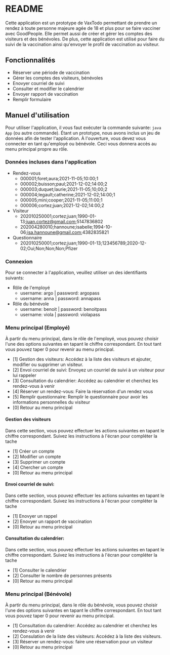# README

Cette application est un prototype de VaxTodo permettant de prendre un rendez à toute personne majeure agée de 18 et plus pour se faire vacciner avec GoodPeople.
Elle permet aussi de créer et gérer les comptes des visiteurs et des bénévoles. De plus, cette application est utilisé pour faire du suivi de la vaccination 
ainsi qu'envoyer le profil de vaccination au visiteur.

## Fonctionnalités

- Réserver une période de vaccination
- Gérer les comptes des visiteurs, bénévoles
- Enovyer courriel de suivi
- Consulter et modifier le calendrier
- Envoyer rapport de vaccination
- Remplir formulaire

## Manuel d'utilisation

Pour utiliser l'application, il vous faut exécuter la commande suivante: `java App` (ou autre commande).
Étant un prototype, nous avons inclus un jeu de données afin de tester l'application.
À l'ouverture, vous devez vous connecter en tant qu'employé ou bénévole. Ceci vous donnera accès
au menu principal propre au rôle.

### Données incluses dans l'application

- Rendez-vous
  - 000001;foret;aura;2021-11-05;10:00;1
  - 000002;buisson;paul;2021-12-02;14:00;2
  - 000003;duquet;laurie;2021-11-05;10;00;2
  - 000004;legault;catherine;2021-12-02;14:00;1
  - 000005;mini;cooper;2021-11-05;11:00;1
  - 000006;cortez;juan;2021-12-02;14:00;2
- Visiteur
  - 202010250001;cortez;juan;1990-01-13;juan.cortez@gmail.com;5147836802
  - 202004280010;hannoune;isabelle;1994-10-06;isa.hannoune@gmail.com;4382835821
- Questionnaire
  - 202010250001;cortez;juan;1990-01-13;123456789;2020-12-02;Oui;Non;Non;Non;Pfizer

### Connexion

Pour se connecter à l'application, veuillez utiliser un des identifiants suivants:

- Rôle de l'employé
  - username: argo | password: argopass
  - username: anna | password: annapass
- Rôle du bénévole
  - username: benoit | password: benoitpass
  - username: viola | password: violapass

### Menu principal (Employé)

À partir du menu principal, dans le rôle de l'employé, vous pouvez choisir l'une des options suivantes en tapant le chiffre correspondant.
En tout tant vous pouvez taper 0 pour revenir au menu principal.

- [1] Gestion des visiteurs: Accédez à la liste des visiteurs et ajouter, modifier ou supprimer un visiteur.
- [2] Envoi courriel de suivi: Envoyez un courriel de suivi à un visiteur pour lui rappeler
- [3] Consultation du calendrier: Accédez au calendrier et cherchez les rendez-vous à venir
- [4] Réserver un rendez-vous: Faire la réservation d'un rendez vous
- [5] Remplir questionnaire: Remplir le questionnaire pour avoir les informations personnelles du visiteur
- [0] Retour au menu principal

#### Gestion des visiteurs

Dans cette section, vous pouvez effectuer les actions suivantes en tapant le chiffre correspondant.
Suivez les instructions à l'écran pour compléter la tache

- [1] Créer un compte
- [2] Modifier un compte
- [3] Supprimer un compte
- [4] Chercher un compte
- [0] Retour au menu principal

#### Envoi courriel de suivi:

Dans cette section, vous pouvez effectuer les actions suivantes en tapant le chiffre correspondant.
Suivez les instructions à l'écran pour compléter la tache

- [1] Enovyer un rappel
- [2] Enovyer un rapport de vaccination
- [0] Retour au menu principal

#### Consultation du calendrier:

Dans cette section, vous pouvez effectuer les actions suivantes en tapant le chiffre correspondant.
Suivez les instructions à l'écran pour compléter la tache

- [1] Consulter le calendrier
- [2] Consulter le nombre de personnes présents
- [0] Retour au menu principal

### Menu principal (Bénévole)

À partir du menu principal, dans le rôle du bénévole, vous pouvez choisir l'une des options suivantes en tapant le chiffre correspondant.
En tout tant vous pouvez taper 0 pour revenir au menu principal.

- [1] Consultation du calendrier: Accédez au calendrier et cherchez les rendez-vous à venir
- [2] Consulation de la liste des visiteurs: Accédez à la liste des visiteurs.
- [3] Réserver un rendez-vous: faire une réservation pour un visiteur
- [0] Retour au menu principal
